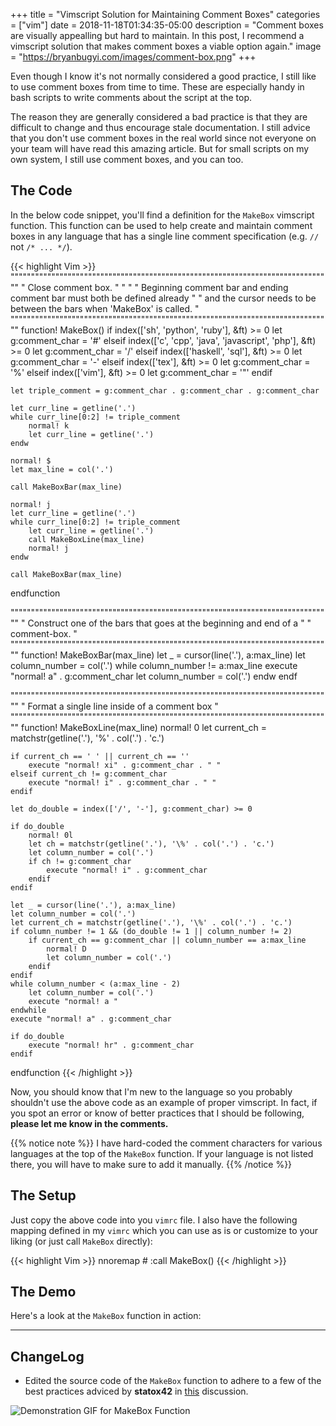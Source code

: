 +++
title = "Vimscript Solution for Maintaining Comment Boxes"
categories = ["vim"]
date = 2018-11-18T01:34:35-05:00
description = "Comment boxes are visually appealling but hard to maintain. In this post, I recommend a vimscript solution that makes comment boxes a viable option again."
image = "https://bryanbugyi.com/images/comment-box.png"
+++

Even though I know it's not normally considered a good practice, I still
like to use comment boxes from time to time. These are especially handy
in bash scripts to write comments about the script at the top.

The reason they are generally considered a bad practice is that they are
difficult to change and thus encourage stale documentation. I still
advice that you don't use comment boxes in the real world since not everyone on your
team will have read this amazing article. But for small scripts on my own
system, I still use comment boxes, and you can too.

## The Code

In the below code snippet, you'll find a definition for the `MakeBox` vimscript
function. This function can be used to help create and maintain comment boxes
in any language that has a single line comment specification (e.g. `//`
not `/* ... */`).

{{< highlight Vim >}}
"""""""""""""""""""""""""""""""""""""""""""""""""""""""""""""""""""""""""""""""
" Close comment box.                                                          "
"                                                                             "
" Beginning comment bar and ending comment bar must both be defined already   "
" and the cursor needs to be between the bars when 'MakeBox' is called.       "
"""""""""""""""""""""""""""""""""""""""""""""""""""""""""""""""""""""""""""""""
function! MakeBox()
    if index(['sh', 'python', 'ruby'], &ft) >= 0
        let g:comment_char = '#'
    elseif index(['c', 'cpp', 'java', 'javascript', 'php'], &ft) >= 0
        let g:comment_char = '/'
    elseif index(['haskell', 'sql'], &ft) >= 0
        let g:comment_char = '-'
    elseif index(['tex'], &ft) >= 0
        let g:comment_char = '%'
    elseif index(['vim'], &ft) >= 0
        let g:comment_char = '"'
    endif

    let triple_comment = g:comment_char . g:comment_char . g:comment_char

    let curr_line = getline('.')
    while curr_line[0:2] != triple_comment
        normal! k
        let curr_line = getline('.')
    endw

    normal! $
    let max_line = col('.')

    call MakeBoxBar(max_line)

    normal! j
    let curr_line = getline('.')
    while curr_line[0:2] != triple_comment
        let curr_line = getline('.')
        call MakeBoxLine(max_line)
        normal! j
    endw

    call MakeBoxBar(max_line)
endfunction

"""""""""""""""""""""""""""""""""""""""""""""""""""""""""""""""""""""""""""""""
" Construct one of the bars that goes at the beginning and end of a           "
" comment-box.                                                                "
"""""""""""""""""""""""""""""""""""""""""""""""""""""""""""""""""""""""""""""""
function! MakeBoxBar(max_line)
    let _ = cursor(line('.'), a:max_line)
    let column_number = col('.')
    while column_number != a:max_line
        execute "normal! a" . g:comment_char
        let column_number = col('.')
    endw
endf

"""""""""""""""""""""""""""""""""""""""""""""""""""""""""""""""""""""""""""""""
" Format a single line inside of a comment box                                "
"""""""""""""""""""""""""""""""""""""""""""""""""""""""""""""""""""""""""""""""
function! MakeBoxLine(max_line)
    normal! 0
    let current_ch = matchstr(getline('.'), '\%' . col('.') . 'c.')

    if current_ch == ' ' || current_ch == ''
        execute "normal! xi" . g:comment_char . " "
    elseif current_ch != g:comment_char
        execute "normal! i" . g:comment_char . " "
    endif

    let do_double = index(['/', '-'], g:comment_char) >= 0

    if do_double
        normal! 0l
        let ch = matchstr(getline('.'), '\%' . col('.') . 'c.')
        let column_number = col('.')
        if ch != g:comment_char
            execute "normal! i" . g:comment_char
        endif
    endif

    let _ = cursor(line('.'), a:max_line)
    let column_number = col('.')
    let current_ch = matchstr(getline('.'), '\%' . col('.') . 'c.')
    if column_number != 1 && (do_double != 1 || column_number != 2)
        if current_ch == g:comment_char || column_number == a:max_line
            normal! D
            let column_number = col('.')
        endif
    endif
    while column_number < (a:max_line - 2)
        let column_number = col('.')
        execute "normal! a "
    endwhile
    execute "normal! a" . g:comment_char

    if do_double
        execute "normal! hr" . g:comment_char
    endif
endfunction
{{< /highlight >}}

Now, you should know that I'm new to the language so you probably shouldn't use
the above code as an example of proper vimscript. In fact, if you spot an error
or know of better practices that I should be following, **please let me know in
the comments.**

{{% notice note %}}
I have hard-coded the comment characters for various languages at the top of the `MakeBox` function. If your language is not listed there, you will have to make sure to add it manually.
{{% /notice %}}

## The Setup

Just copy the above code into you `vimrc` file. I also have the following mapping defined in my `vimrc` which you can use as is or customize to your liking (or just call `MakeBox` directly): 

{{< highlight Vim >}}
nnoremap <Leader># :call MakeBox()<CR>
{{< /highlight >}}

## The Demo

Here's a look at the `MakeBox` function in action:

<hr>

## ChangeLog

* Edited the source code of the `MakeBox` function to adhere to a few of the best practices adviced by **statox42** in [this][vim-reddit] discussion.

<img src="/images/MakeBox_Demo.gif" alt="Demonstration GIF for MakeBox Function"/>

[vim-reddit]: https://www.reddit.com/r/vim/comments/9y5sel/vimscript_solution_for_maintaining_comment_boxes/

